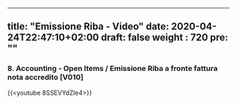  ---
title: "Emissione Riba - Video"
date: 2020-04-24T22:47:10+02:00
draft: false
weight : 720
pre: "<b></b>"
--- 

### 8. Accounting - Open Items / Emissione Riba a fronte fattura nota accredito [V010]
{{<youtube 8SSEVYdZIe4>}}

